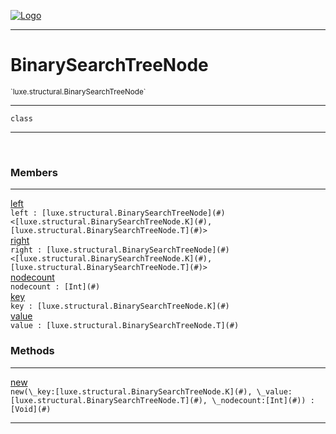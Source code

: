 
[![Logo](../../../images/logo.png)](../../../api/index.html)

---



<h1>BinarySearchTreeNode</h1>
<small>`luxe.structural.BinarySearchTreeNode`</small>



---

`class`

---

&nbsp;
&nbsp;



<h3>Members</h3> <hr/><span class="member apipage">
                <a name="left"><a class="lift" href="#left">left</a></a><div class="clear"></div><code class="signature apipage">left : [luxe.structural.BinarySearchTreeNode](#)&lt;[luxe.structural.BinarySearchTreeNode.K](#), [luxe.structural.BinarySearchTreeNode.T](#)&gt;</code><br/></span>
            <span class="small_desc_flat"></span><span class="member apipage">
                <a name="right"><a class="lift" href="#right">right</a></a><div class="clear"></div><code class="signature apipage">right : [luxe.structural.BinarySearchTreeNode](#)&lt;[luxe.structural.BinarySearchTreeNode.K](#), [luxe.structural.BinarySearchTreeNode.T](#)&gt;</code><br/></span>
            <span class="small_desc_flat"></span><span class="member apipage">
                <a name="nodecount"><a class="lift" href="#nodecount">nodecount</a></a><div class="clear"></div><code class="signature apipage">nodecount : [Int](#)</code><br/></span>
            <span class="small_desc_flat"></span><span class="member apipage">
                <a name="key"><a class="lift" href="#key">key</a></a><div class="clear"></div><code class="signature apipage">key : [luxe.structural.BinarySearchTreeNode.K](#)</code><br/></span>
            <span class="small_desc_flat"></span><span class="member apipage">
                <a name="value"><a class="lift" href="#value">value</a></a><div class="clear"></div><code class="signature apipage">value : [luxe.structural.BinarySearchTreeNode.T](#)</code><br/></span>
            <span class="small_desc_flat"></span>





<h3>Methods</h3> <hr/><span class="method apipage">
            <a name="new"><a class="lift" href="#new">new</a></a> <div class="clear"></div><code class="signature apipage">new(\_key:[luxe.structural.BinarySearchTreeNode.K](#)<span></span>, \_value:[luxe.structural.BinarySearchTreeNode.T](#)<span></span>, \_nodecount:[Int](#)<span></span>) : [Void](#)</code><br/><span class="small_desc_flat"></span>
        </span>
    





---

&nbsp;
&nbsp;
&nbsp;
&nbsp;